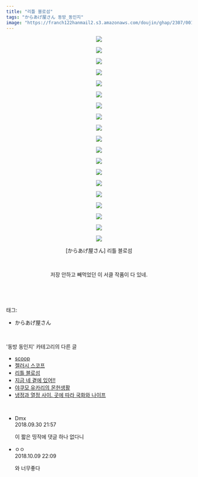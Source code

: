 ```yaml
---
title: "리틀 블로섬"
tags: "からあげ屋さん 동방_동인지"
image: "https://franch122hanmail2.s3.amazonaws.com/doujin/ghap/2307/001.jpg"
---
```

<div class="article">
<p style="text-align: center; clear: none; float: none;"><img src="{{ site.imgserver6 }}/ghap/2307/001.jpg"/></p>
<p style="text-align: center; clear: none; float: none;"><img src="{{ site.imgserver6 }}/ghap/2307/002.jpg"/></p>
<p style="text-align: center; clear: none; float: none;"><img src="{{ site.imgserver6 }}/ghap/2307/003.jpg"/></p>
<p style="text-align: center; clear: none; float: none;"><img src="{{ site.imgserver6 }}/ghap/2307/004.jpg"/></p>
<p style="text-align: center; clear: none; float: none;"><img src="{{ site.imgserver6 }}/ghap/2307/005.jpg"/></p>
<p style="text-align: center; clear: none; float: none;"><img src="{{ site.imgserver6 }}/ghap/2307/006.jpg"/></p>
<p style="text-align: center; clear: none; float: none;"><img src="{{ site.imgserver6 }}/ghap/2307/007.jpg"/></p>
<p style="text-align: center; clear: none; float: none;"><img src="{{ site.imgserver6 }}/ghap/2307/008.jpg"/></p>
<p style="text-align: center; clear: none; float: none;"><img src="{{ site.imgserver6 }}/ghap/2307/009.jpg"/></p>
<p style="text-align: center; clear: none; float: none;"><img src="{{ site.imgserver6 }}/ghap/2307/010.jpg"/></p>
<p style="text-align: center; clear: none; float: none;"><img src="{{ site.imgserver6 }}/ghap/2307/011.jpg"/></p>
<p style="text-align: center; clear: none; float: none;"><img src="{{ site.imgserver6 }}/ghap/2307/012.jpg"/></p>
<p style="text-align: center; clear: none; float: none;"><img src="{{ site.imgserver6 }}/ghap/2307/013.jpg"/></p>
<p style="text-align: center; clear: none; float: none;"><img src="{{ site.imgserver6 }}/ghap/2307/014.jpg"/></p>
<p style="text-align: center; clear: none; float: none;"><img src="{{ site.imgserver6 }}/ghap/2307/015.jpg"/></p>
<p style="text-align: center; clear: none; float: none;"><img src="{{ site.imgserver6 }}/ghap/2307/016.jpg"/></p>
<p style="text-align: center; clear: none; float: none;"><img src="{{ site.imgserver6 }}/ghap/2307/017.jpg"/></p>
<p style="text-align: center; clear: none; float: none;"><img src="{{ site.imgserver6 }}/ghap/2307/018.jpg"/></p>
<p style="text-align: center; clear: none; float: none;"><img src="{{ site.imgserver6 }}/ghap/2307/019.jpg"/></p>
<p style="text-align: center; clear: none; float: none;">[からあげ屋さん] 리틀 블로섬</p>
<p style="text-align: center; clear: none; float: none;"><br/></p>
<p style="text-align: center; clear: none; float: none;">저장 안하고 빼먹었던 이 서클 작품이 다 있네.</p>
<p><br/></p>
</div><br/>
<div class="tagTrail">
<p>태그: </p>
<ul>
<li>からあげ屋さん</li>
</ul>
</div><br/>
<div class="another">
<p>'동방 동인지' 카테고리의 다른 글</p>
<ul>
<li><a href="/ghap_2309">scoop</a></li>
<li><a href="/ghap_2308">젤러시 스코프</a></li>
<li><a href="/ghap_2307">리틀 블로섬</a></li>
<li><a href="/ghap_2306">지금 네 곁에 있어!!</a></li>
<li><a href="/ghap_2305">야쿠모 유카리의 몬헌생활</a></li>
<li><a href="/ghap_2304">냉정과 열정 사이. 곳에 따라 국화와 나이프</a></li>
</ul>
</div><br/>
<div class="cb_module cb_fluid">
<div class="cb_wrt cb_profile">
<div class="comment">
<ul>
<li class="cb_thumb_off" id="comment15342419">
<div class="cb_comment_area">
<div class="cb_info_area">
<div class="cb_section">
<span class="cb_nick_name">Dmx</span>
</div>
<div class="cb_section">
<span class="cb_date">2018.09.30 21:57 </span>
</div>
</div>
<div class="cb_dsc_comment">
<p class="cb_dsc">
											이 짧은 띵작에 댓글 하나 없다니
										</p>
</div>
</div></li>
<li class="cb_thumb_off" id="comment15350259">
<div class="cb_comment_area">
<div class="cb_info_area">
<div class="cb_section">
<span class="cb_nick_name">ㅇㅇ</span>
</div>
<div class="cb_section">
<span class="cb_date">2018.10.09 22:09 </span>
</div>
</div>
<div class="cb_dsc_comment">
<p class="cb_dsc">
											와 너무좋다
										</p>
</div>
</div></li>
</ul>
</div>
</div><!-- commentList close -->
</div><br/>
